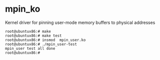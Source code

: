 # mpin_ko
Kernel driver for pinning user-mode memory buffers to physical addresses


```
root@ubuntux86:# make
root@ubuntux86:# make test
root@ubuntux86:# insmod  mpin_user.ko 
root@ubuntux86:# ./mpin_user-test 
mpin_user test all done
root@ubuntux86:# 
```
